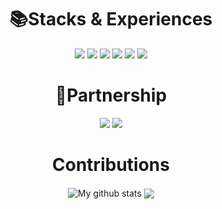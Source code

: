 <div align=center><h1>📚Stacks & Experiences</h1></div>
  <div align=center> 
    <img src="https://img.shields.io/badge/C++-00599C?style=for-the-badge&logo=c%2B%2B&logoColor=white">
    <img src="https://img.shields.io/badge/Python-3776AB?style=for-the-badge&logo=python&logoColor=white">
    <img src="https://img.shields.io/badge/Kotlin-7F52FF?style=for-the-badge&logo=kotlin&logoColor=white">
    <img src="https://img.shields.io/badge/UnrealEngine-0E1128?style=for-the-badge&logo=unrealengine&logoColor=white"> 
    <img src="https://img.shields.io/badge/GodotEngine-478CBF?style=for-the-badge&logo=godotengine&logoColor=white"> 
    <img src="https://img.shields.io/badge/Unity-000000?style=for-the-badge&logo=unity&logoColor=white">  
  <div>
</div>
    
<div align=center><h1>🤝Partnership</h1></div>
  <div align=center> 
    <img src="https://img.shields.io/badge/Steam-000000?style=for-the-badge&logo=steam&logoColor=white"> 
        <img src="https://img.shields.io/badge/Steamworks-1E1E1E?style=for-the-badge&logo=steamworks&logoColor=white">
  <div>
</div>
    
<div align=center><h1>Contributions</h1></div>
<div align=center>
  <img align="center" src="https://github-readme-stats.vercel.app/api?username=kcasl&show_icons=true&include_all_commits=true&theme=gray&hide_border=true" alt="My github stats" /> 
  <img align="center" src="https://github-readme-stats.vercel.app/api/top-langs/?username=kcasl&layout=compact&theme=gray&hide_border=true" />
</div>
